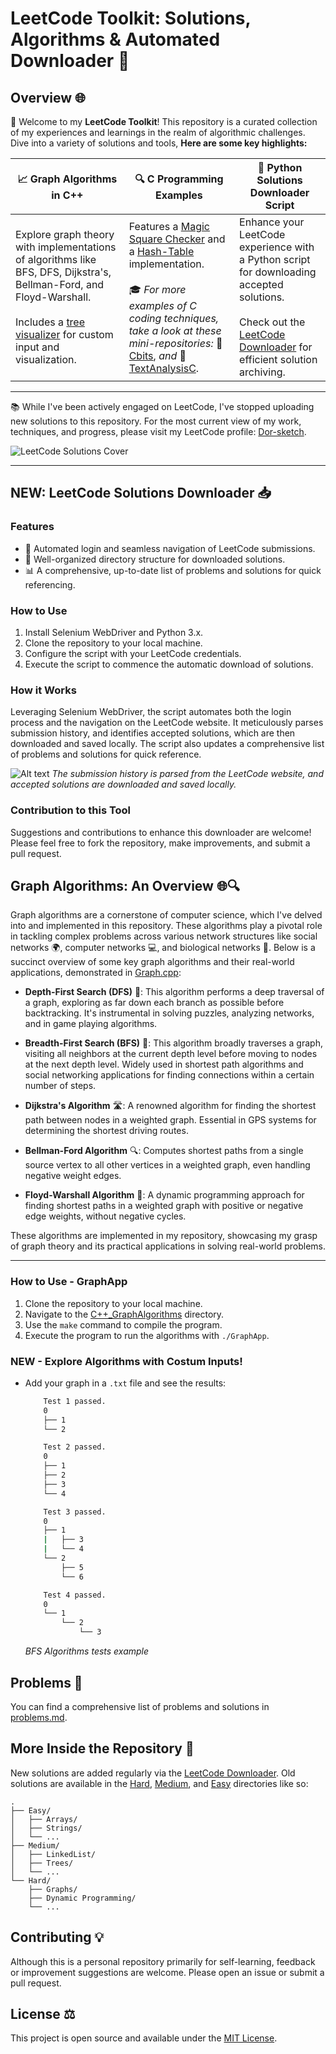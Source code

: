 # LeetCode Toolkit: Solutions, Algorithms & Automated Downloader 🌟

## Overview 🌐

👋 Welcome to my **LeetCode Toolkit**! This repository is a curated collection of my experiences and learnings in the realm of algorithmic challenges. Dive into a variety of solutions and tools, **Here are some key highlights:**

| **📈 Graph Algorithms in C++** | **🔍 C Programming Examples** | **🐍 Python Solutions Downloader Script** |
|-------------------------------|-------------------------------|---------------------------------------|
| Explore graph theory with implementations of algorithms like BFS, DFS, Dijkstra's, Bellman-Ford, and Floyd-Warshall.<br><br>Includes a [tree visualizer](./C++_GraphAlgorithms/TreeVisualizer.hpp) for custom input and visualization. | Features a [Magic Square Checker](./C_Examples/magic/README.md) and a [Hash-Table](./C_Examples/hash.c) implementation.<br><br>🎓 _For more examples of C coding techniques, take a look at these mini-repositories:_ 📜[Cbits](https://github.com/Dor-sketch/CBits), _and_ 👾[TextAnalysisC](https://github.com/Dor-sketch/TextAnalysisC).| Enhance your LeetCode experience with a Python script for downloading accepted solutions.<br><br>Check out the [LeetCode Downloader](download.py) for efficient solution archiving. |

---

📚 While I've been actively engaged on LeetCode, I've stopped uploading new solutions to this repository. For the most current view of my work, techniques, and progress, please visit my LeetCode profile: [Dor-sketch](https://leetcode.com/Dor-sketch/).

![LeetCode Solutions Cover](./cover.png)

---

## NEW: LeetCode Solutions Downloader 📥

### Features

- 🔄 Automated login and seamless navigation of LeetCode submissions.
- 📁 Well-organized directory structure for downloaded solutions.
- 📊 A comprehensive, up-to-date list of problems and solutions for quick referencing.

### How to Use

1. Install Selenium WebDriver and Python 3.x.
2. Clone the repository to your local machine.
3. Configure the script with your LeetCode credentials.
4. Execute the script to commence the automatic download of solutions.

### How it Works

Leveraging Selenium WebDriver, the script automates both the login process and the navigation on the LeetCode website. It meticulously parses submission history, and identifies accepted solutions, which are then downloaded and saved locally. The script also updates a comprehensive list of problems and solutions for quick reference.

![Alt text](image.png)
_The submission history is parsed from the LeetCode website, and accepted solutions are downloaded and saved locally._

### Contribution to this Tool

Suggestions and contributions to enhance this downloader are welcome! Please feel free to fork the repository, make improvements, and submit a pull request.

## Graph Algorithms: An Overview 🌐🔍

Graph algorithms are a cornerstone of computer science, which I've delved into and implemented in this repository. These algorithms play a pivotal role in tackling complex problems across various network structures like social networks 🌍, computer networks 💻, and biological networks 🧬. Below is a succinct overview of some key graph algorithms and their real-world applications, demonstrated in [Graph.cpp](C++_GraphAlgorithms/Graph.cpp):

- **Depth-First Search (DFS)** 🌳: This algorithm performs a deep traversal of a graph, exploring as far down each branch as possible before backtracking. It's instrumental in solving puzzles, analyzing networks, and in game playing algorithms.

- **Breadth-First Search (BFS)** 🌊: This algorithm broadly traverses a graph, visiting all neighbors at the current depth level before moving to nodes at the next depth level. Widely used in shortest path algorithms and social networking applications for finding connections within a certain number of steps.

- **Dijkstra's Algorithm** 🛣️: A renowned algorithm for finding the shortest path between nodes in a weighted graph. Essential in GPS systems for determining the shortest driving routes.

- **Bellman-Ford Algorithm** 🔍: Computes shortest paths from a single source vertex to all other vertices in a weighted graph, even handling negative weight edges.

- **Floyd-Warshall Algorithm** 🔗: A dynamic programming approach for finding shortest paths in a weighted graph with positive or negative edge weights, without negative cycles.

These algorithms are implemented in my repository, showcasing my grasp of graph theory and its practical applications in solving real-world problems.

---

### How to Use - GraphApp

1. Clone the repository to your local machine.
2. Navigate to the [C++_GraphAlgorithms](C++_GraphAlgorithms) directory.
3. Use the `make` command to compile the program.
4. Execute the program to run the algorithms with `./GraphApp`.

### **NEW** - Explore Algorithms with Costum Inputs!

- Add your graph in a `.txt` file and see the results:

    ```bash
        Test 1 passed.
        0
        ├── 1
        └── 2

        Test 2 passed.
        0
        ├── 1
        ├── 2
        ├── 3
        └── 4

        Test 3 passed.
        0
        ├── 1
        |   ├── 3
        |   └── 4
        └── 2
            ├── 5
            └── 6

        Test 4 passed.
        0
        └── 1
            └── 2
                └── 3
    ```

    _BFS Algorithms tests example_

## Problems 🧩

You can find a comprehensive list of problems and solutions in [problems.md](problems.md).

## More Inside the Repository 📂

New solutions are added regularly via the [LeetCode Downloader](download.py). Old solutions are available in the [Hard](Hard), [Medium](Medium), and [Easy](Easy) directories like so:

```plaintext
.
├── Easy/
│   ├── Arrays/
│   ├── Strings/
│   └── ...
├── Medium/
│   ├── LinkedList/
│   ├── Trees/
│   └── ...
└── Hard/
    ├── Graphs/
    ├── Dynamic Programming/
    └── ...
```

## Contributing 💡

Although this is a personal repository primarily for self-learning, feedback or improvement suggestions are welcome. Please open an issue or submit a pull request.

## License ⚖️

This project is open source and available under the [MIT License](LICENSE).
